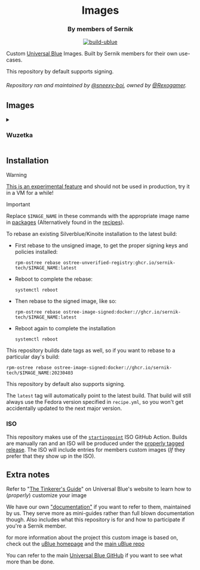 <div align="center">
    <h1>Images</h1>
    <h3>By members of Sernik</h3>
</div>

<div align="center">

[![build-ublue](https://github.com/sernik-tech/member-images/actions/workflows/build.yml/badge.svg)](https://github.com/sernik-tech/member-images/actions/workflows/build.yml)

</div>

Custom [Universal Blue](https://universal-blue.org/) Images. Built by Sernik members for their own use-cases.

This repository by default supports signing.

###### Repository ran and maintained by [@sneexy-boi](https://github.com/sneexy-boi), owned by [@Rexogamer](https://github.com/Rexogamer).

## Images

<details>
<summary>

### Wuzetka

</summary>

sneexy's custom image for himself, although changes are light enough that anyone else can use it. a very vanilla kinoite-ublue out of the box install because i do all customizations myself post-install. :bowtie:

what this includes:

- a mostly simple and average Kinoite out of the box experience
  - some icons and themes preinstalled out of the box
- customized [yafti](https://github.com/ublue-os/yafti) installer
  - options to install more kde apps, gnome apps, gaming, internet/chat, utilities, all as flatpaks
- some [modern unix](https://github.com/ibraheemdev/modern-unix) utilities/replacements and zsh installed
- some [akmods](https://github.com/ublue-os/akmods)
  - [v4l2loopback](https://github.com/umlaeute/v4l2loopback)
  - [winesync](https://repo.or.cz/linux/zf.git/shortlog/refs/heads/winesync4)
  - [xone](https://github.com/BoukeHaarsma23/xonedo/)
  - [xpadneo](https://github.com/atar-axis/xpadneo)
- custom [justfiles](https://github.com/casey/just) scripts
  - some taken from [bazzite](https://github.com/ublue-os/bazzite)
    - waydroid cleaning, initialization, and waydroid_script helper scripts
    - patch 64bit garry mod's
    - add user to input group
    - enable virtualization/install qemu and virt-manager
    - install scrcpy
    - add and remove virtual audio channels/sinks
  - some of my own
    - thinkpad t480 fingerprint setup helper
    - discord/vesktop rpc fix
    - fix flatpak theme issues
- **some personal configurations (you may not want)**
  - forced systemd-resolved dns settings *(due to personal internet issues)*
  - uBlue's `laptop` bling

</details>

## Installation

> [!WARNING]  
> [This is an experimental feature](https://www.fedoraproject.org/wiki/Changes/OstreeNativeContainerStable) and should not be used in production, try it in a VM for a while!

> [!IMPORTANT]  
> Replace `$IMAGE_NAME` in these commands with the appropriate image name in [packages](https://github.com/orgs/sernik-tech/packages?repo_name=member-images) (Alternatively found in the [recipes](https://github.com/sernik-tech/member-images/tree/live/config/recipes)).

To rebase an existing Silverblue/Kinoite installation to the latest build:

- First rebase to the unsigned image, to get the proper signing keys and policies installed:
  ```
  rpm-ostree rebase ostree-unverified-registry:ghcr.io/sernik-tech/$IMAGE_NAME:latest
  ```
- Reboot to complete the rebase:
  ```
  systemctl reboot
  ```
- Then rebase to the signed image, like so:
  ```
  rpm-ostree rebase ostree-image-signed:docker://ghcr.io/sernik-tech/$IMAGE_NAME:latest
  ```
- Reboot again to complete the installation
  ```
  systemctl reboot
  ```

This repository builds date tags as well, so if you want to rebase to a particular day's build:

```
rpm-ostree rebase ostree-image-signed:docker://ghcr.io/sernik-tech/$IMAGE_NAME:20230403
```

This repository by default also supports signing.

The `latest` tag will automatically point to the latest build. That build will still always use the Fedora version specified in `recipe.yml`, so you won't get accidentally updated to the next major version.

### ISO

This repository makes use of the [`startingpoint`](https://github.com/ublue-os/startingpoint) ISO GitHub Action. Builds are manually ran and an ISO will be produced under the [properly tagged release](https://github.com/sernik-tech/member-images/releases/tag/auto-iso). The ISO will include entries for members custom images (<i>If</i> they prefer that they show up in the ISO).

## Extra notes

Refer to "[The Tinkerer's Guide](https://universal-blue.org/tinker/make-your-own/)" on Universal Blue's website to learn how to (<i>properly</i>) customize your image

We have our own ["documentation"](https://github.com/sernik-tech/member-images/blob/live/sernik/README.md) if you want to refer to them, maintained by us. They serve more as mini-guides rather than full blown documentation though. Also includes what this repository is for and how to participate if you're a Sernik member.

for more information about the project this custom image is based on, check out the [uBlue homepage](https://universal-blue.org/) and the [main uBlue repo](https://github.com/ublue-os/main/)

You can refer to the main [Universal Blue GitHub](https://github.com/ublue-os/) if you want to see what more than be done.
